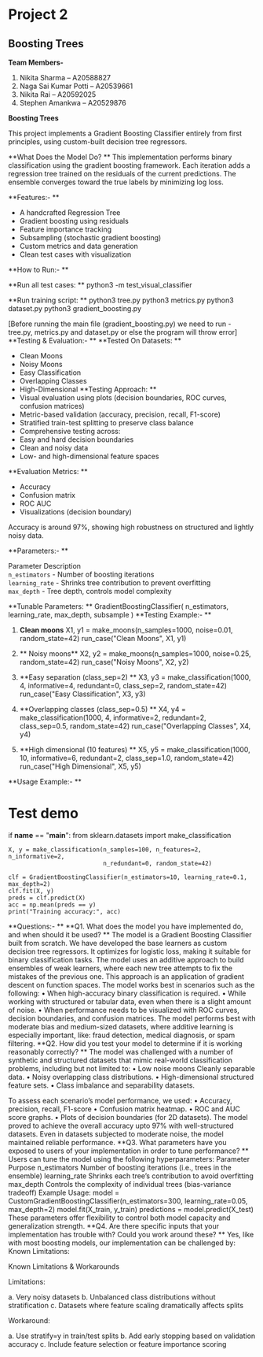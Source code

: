 # Project 2

## Boosting Trees



**Team Members-**
1. Nikita Sharma  – A20588827
2. Naga Sai Kumar Potti – A20539661
3. Nikita Rai  – A20592025
4. Stephen Amankwa – A20529876


**Boosting Trees**

This project implements a Gradient Boosting Classifier entirely from first principles, using custom-built decision tree regressors. 

**What Does the Model Do? **
This implementation performs binary classification using the gradient boosting framework. Each iteration adds a regression tree trained on the residuals of the current predictions. The ensemble converges toward the true labels by minimizing log loss.

**Features:- **
- A handcrafted Regression Tree
- Gradient boosting using residuals
- Feature importance tracking
- Subsampling (stochastic gradient boosting)
- Custom metrics and data generation
- Clean test cases with visualization

**How to Run:- **

**Run all test cases: **
python3 -m test_visual_classifier

**Run training script: **
python3 tree.py
python3 metrics.py
python3 dataset.py
python3 gradient_boosting.py



[Before running the main file (gradient_boosting.py) we need to run - tree.py, metrics.py and dataset.py or else the program will throw error]
**Testing & Evaluation:- **
**Tested On Datasets: **
- Clean Moons 
- Noisy Moons 
- Easy Classification 
- Overlapping Classes 
- High-Dimensional 
**Testing Approach: **
-	Visual evaluation using plots (decision boundaries, ROC curves, confusion matrices)
-	Metric-based validation (accuracy, precision, recall, F1-score)
-	Stratified train-test splitting to preserve class balance
-	Comprehensive testing across:
-	Easy and hard decision boundaries
-	Clean and noisy data
-	Low- and high-dimensional feature spaces

**Evaluation Metrics: **
- Accuracy 
- Confusion matrix 
- ROC AUC 
- Visualizations (decision boundary)

Accuracy is around 97%, showing high robustness on structured and lightly noisy data.

**Parameters:- **

  Parameter          Description                                                
 `n_estimators`   - Number of boosting iterations                              
 `learning_rate`  - Shrinks tree contribution to prevent overfitting            
 `max_depth`      - Tree depth, controls model complexity        

**Tunable Parameters: **
GradientBoostingClassifier(
    n_estimators,
    learning_rate,
    max_depth,
    subsample
)
**Testing Example:- **

1. **Clean moons**
    X1, y1 = make_moons(n_samples=1000, noise=0.01, random_state=42)
    run_case("Clean Moons", X1, y1)

2. ** Noisy moons**
    X2, y2 = make_moons(n_samples=1000, noise=0.25, random_state=42)
    run_case("Noisy Moons", X2, y2)

3. **Easy separation (class_sep=2) **
    X3, y3 = make_classification(1000, 4, informative=4, redundant=0, class_sep=2, random_state=42)
    run_case("Easy Classification", X3, y3)

4. **Overlapping classes (class_sep=0.5) **
    X4, y4 = make_classification(1000, 4, informative=2, redundant=2, class_sep=0.5, random_state=42)
    run_case("Overlapping Classes", X4, y4)

5. **High dimensional (10 features) **
    X5, y5 = make_classification(1000, 10, informative=6, redundant=2, class_sep=1.0, random_state=42)
    run_case("High Dimensional", X5, y5)           

**Usage Example:- **
    
# Test demo
if __name__ == "__main__":
    from sklearn.datasets import make_classification

    X, y = make_classification(n_samples=100, n_features=2, n_informative=2, 
                               n_redundant=0, random_state=42)

    clf = GradientBoostingClassifier(n_estimators=10, learning_rate=0.1, max_depth=2)
    clf.fit(X, y)
    preds = clf.predict(X)
    acc = np.mean(preds == y)
    print("Training accuracy:", acc)
**Questions:- **
**Q1. What does the model you have implemented do, and when should it be used? **
The model is a Gradient Boosting Classifier built from scratch. We have developed the base learners as custom decision tree regressors. It optimizes for logistic loss, making it suitable for binary classification tasks. The model uses an additive approach to build ensembles of weak learners, where each new tree attempts to fix the mistakes of the previous one. This approach is an application of gradient descent on function spaces.
The model works best in scenarios such as the following:
• When high-accuracy binary classification is required.
• While working with structured or tabular data, even when there is a slight amount of noise.
• When performance needs to be visualized with ROC curves, decision boundaries, and confusion matrices.
The model performs best with moderate bias and medium-sized datasets, where additive learning is especially important, like: fraud detection, medical diagnosis, or spam filtering.
**Q2. How did you test your model to determine if it is working reasonably correctly? **
The model was challenged with a number of synthetic and structured datasets that mimic real-world classification problems, including but not limited to:
• Low noise moons Cleanly separable data.
• Noisy overlapping class distributions.
• High-dimensional structured feature sets.
• Class imbalance and separability datasets.

To assess each scenario’s model performance, we used:
• Accuracy, precision, recall, F1-score 
• Confusion matrix heatmap.
• ROC and AUC score graphs.
• Plots of decision boundaries (for 2D datasets).
The model proved to achieve the overall accuracy upto 97% with well-structured datasets. Even in datasets subjected to moderate noise, the model maintained reliable performance.
**Q3. What parameters have you exposed to users of your implementation in order to tune performance? **
Users can tune the model using the following hyperparameters:
Parameter	            Purpose
n_estimators	            Number of boosting iterations (i.e., trees in the ensemble)
learning_rate	            Shrinks each tree’s contribution to avoid overfitting
max_depth	            Controls the complexity of individual trees (bias-variance tradeoff)
Example Usage:
model = CustomGradientBoostingClassifier(n_estimators=300, learning_rate=0.05, max_depth=2)
model.fit(X_train, y_train)
predictions = model.predict(X_test)
These parameters offer flexibility to control both model capacity and generalization strength.
**Q4. Are there specific inputs that your implementation has trouble with? Could you work around these? **
Yes, like with most boosting models, our implementation can be challenged by:
Known Limitations:

Known Limitations & Workarounds

Limitations:
   
a. Very noisy datasets 
b. Unbalanced class distributions without stratification 
c. Datasets where feature scaling dramatically affects splits

 Workaround:    
                                
a. Use stratify=y in train/test splits 
b. Add early stopping based on validation accuracy 
c. Include feature selection or feature importance scoring


